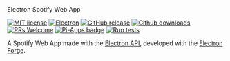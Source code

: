 <!--<h1><a href='https://discord.com'><img src='../icons/app.png' width='64px'></a>--> Electron Spotify Web App </h1>

[![MIT license](https://img.shields.io/badge/License-MIT-C23939.svg)](COPYING)
[![Electron](https://img.shields.io/badge/Made%20with-Electron-486F8F.svg)](https://www.electronjs.org/)
[![GitHub release](https://img.shields.io/github/release/oxmc/electron-Spotify-webapp.svg)](../../../tags)
[![Github downloads](https://img.shields.io/github/downloads/oxmc/electron-Spotify-webapp/total.svg)](../../../releases)
[![PRs Welcome](https://img.shields.io/badge/Pull%20requests-welcome-brightgreen.svg)](#want-to-contribute-to-my-project)
[![Pi-Apps badge](https://badgen.net/badge/Pi-Apps%3F/No/c51a4a?icon=https://gitcdn.link/repo/Botspot/pi-apps/master/icons/logo.svg)](https://github.com/Botspot/pi-apps)
[![Run tests](../../../actions/workflows/build.yml/badge.svg?event=push)](../../../actions/workflows/build.yml)

A Spotify Web App made with the [Electron API](https://github.com/electron/electron), developed with the [Electron Forge](https://github.com/electron-userland/electron-forge).

<!--It is completely indepenendent from [Discord-Electron](https://github.com/GyozaGuy/Discord-Electron), but I've maintained a fork of it before, which I used to learn about the Electron itself and implementing a Discord web app with it. So, thank you, [@GyozaGuy](https://github.com/GyozaGuy), without that code this project could not exist.-->

<!--## Documentation:
- [Contributing](CONTRIBUTING.md)
  - [Run from the sources](CONTRIBUTING.md#run)
  - [Creating the distributables](CONTRIBUTING.md#creating-distributables)
  - [Packaging the application](CONTRIBUTING.md#packaging)
- [Translating the application](TRANSLATE.md)
  - [JSON basics](TRANSLATE.md#dont-know-the-json-syntax)
  - [Credits](TRANSLATE.md#the-people-that-hepled-me-with-the-app-translation)
- [License](COPYING)

## License
This project is redistributed under the [MIT License](COPYING).

<!--## Want to contribute to my project?
- If you want to improve my code, do a Pull Request and add yourself to the list of contributors in `main.ts`.
- If you want to translate strings in `lang` folder, please visit [TRANSLATE.md](TRANSLATE.md).

<!--Never made a pull request before? Please reffer to [this website](http://makeapullrequest.com). 
